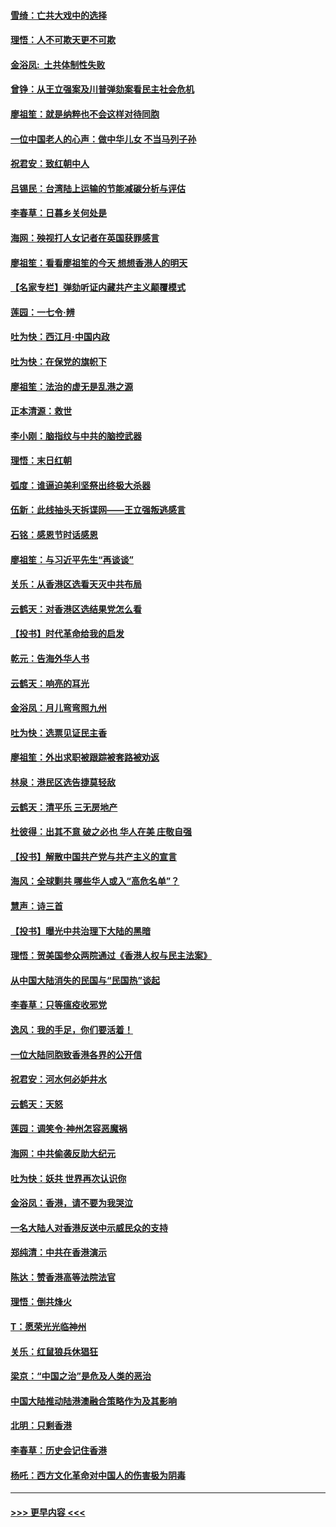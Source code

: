 #### [雪绮：亡共大戏中的选择](../pages/nsc993/n11699922.md?t=12050955) 
#### [理悟：人不可欺天更不可欺](../pages/nsc993/n11699657.md?t=12050955) 
#### [金浴凤:  土共体制性失败](../pages/nsc993/n11699361.md?t=12050955) 
#### [曾铮：从王立强案及川普弹劾案看民主社会危机](../pages/nsc993/n11699318.md?t=12050955) 
#### [廖祖笙：就是纳粹也不会这样对待同胞](../pages/nsc993/n11697658.md?t=12050955) 
#### [一位中国老人的心声：做中华儿女 不当马列子孙](../pages/nsc993/n11697525.md?t=12050955) 
#### [祝君安：致红朝中人](../pages/nsc993/n11697518.md?t=12050955) 
#### [吕锡民：台湾陆上运输的节能减碳分析与评估](../pages/nsc993/n11694983.md?t=12050955) 
#### [李春草：日暮乡关何处是](../pages/nsc993/n11694805.md?t=12050955) 
#### [海网：殃视打人女记者在英国获罪感言](../pages/nsc993/n11693832.md?t=12050955) 
#### [廖祖笙：看看廖祖笙的今天 想想香港人的明天](../pages/nsc993/n11693707.md?t=12050955) 
#### [【名家专栏】弹劾听证内藏共产主义颠覆模式](../pages/nsc993/n11693563.md?t=12050955) 
#### [莲园：一七令‧辨](../pages/nsc993/n11692558.md?t=12050955) 
#### [吐为快：西江月·中国内政](../pages/nsc993/n11692071.md?t=12050955) 
#### [吐为快：在保党的旗帜下](../pages/nsc993/n11691188.md?t=12050955) 
#### [廖祖笙：法治的虚无是乱港之源](../pages/nsc993/n11690605.md?t=12050955) 
#### [正本清源：救世](../pages/nsc993/n11689134.md?t=12050955) 
#### [李小刚：脑指纹与中共的脑控武器](../pages/nsc993/n11688900.md?t=12050955) 
#### [理悟：末日红朝](../pages/nsc993/n11688829.md?t=12050955) 
#### [弧度：谁逼迫美利坚祭出终极大杀器](../pages/nsc993/n11688735.md?t=12050955) 
#### [伍新：此线抽头天拆谍网——王立强叛逃感言](../pages/nsc993/n11687981.md?t=12050955) 
#### [石铭：感恩节时话感恩](../pages/nsc993/n11687568.md?t=12050955) 
#### [廖祖笙：与习近平先生“再谈谈”](../pages/nsc993/n11687005.md?t=12050955) 
#### [关乐：从香港区选看天灭中共布局](../pages/nsc993/n11686647.md?t=12050955) 
#### [云鹤天：对香港区选结果党怎么看](../pages/nsc993/n11686216.md?t=12050955) 
#### [【投书】时代革命给我的启发](../pages/nsc993/n11684287.md?t=12050955) 
#### [乾元：告海外华人书](../pages/nsc993/n11684044.md?t=12050955) 
#### [云鹤天：响亮的耳光](../pages/nsc993/n11684254.md?t=12050955) 
#### [金浴凤：月儿弯弯照九州](../pages/nsc993/n11684231.md?t=12050955) 
#### [吐为快：选票见证民主香](../pages/nsc993/n11684206.md?t=12050955) 
#### [廖祖笙：外出求职被跟踪被套路被劝返](../pages/nsc993/n11683874.md?t=12050955) 
#### [林泉：港民区选告捷莫轻敌](../pages/nsc993/n11683930.md?t=12050955) 
#### [云鹤天：清平乐 三无房地产](../pages/nsc993/n11681521.md?t=12050955) 
#### [杜彼得：出其不意 破之必也 华人在美 庄敬自强](../pages/nsc993/n11679554.md?t=12050955) 
#### [【投书】解散中国共产党与共产主义的宣言](../pages/nsc993/n11679177.md?t=12050955) 
#### [海风：全球剿共 哪些华人或入“高危名单”？](../pages/nsc993/n11678617.md?t=12050955) 
#### [慧声：诗三首](../pages/nsc993/n11678848.md?t=12050955) 
#### [【投书】曝光中共治理下大陆的黑暗](../pages/nsc993/n11678674.md?t=12050955) 
#### [理悟：贺美国参众两院通过《香港人权与民主法案》](../pages/nsc993/n11678104.md?t=12050955) 
#### [从中国大陆消失的民国与“民国热”谈起](../pages/nsc993/n11678075.md?t=12050955) 
#### [李春草：只等瘟疫收邪党](../pages/nsc993/n11677308.md?t=12050955) 
#### [逸风：我的手足，你们要活着！](../pages/nsc993/n11676352.md?t=12050955) 
#### [一位大陆同胞致香港各界的公开信](../pages/nsc993/n11675761.md?t=12050955) 
#### [祝君安：河水何必妒井水](../pages/nsc993/n11675746.md?t=12050955) 
#### [云鹤天：天怒](../pages/nsc993/n11675718.md?t=12050955) 
#### [莲园：调笑令‧神州怎容恶魔祸](../pages/nsc993/n11675648.md?t=12050955) 
#### [海网：中共偷袭反助大纪元](../pages/nsc993/n11673515.md?t=12050955) 
#### [吐为快：妖共 世界再次认识你](../pages/nsc993/n11673506.md?t=12050955) 
#### [金浴凤：香港，请不要为我哭泣](../pages/nsc993/n11673248.md?t=12050955) 
#### [一名大陆人对香港反送中示威民众的支持](../pages/nsc993/n11672615.md?t=12050955) 
#### [郑纯清：中共在香港演示](../pages/nsc993/n11670539.md?t=12050955) 
#### [陈达：赞香港高等法院法官](../pages/nsc993/n11669542.md?t=12050955) 
#### [理悟：倒共烽火](../pages/nsc993/n11668844.md?t=12050955) 
#### [T：愿荣光光临神州](../pages/nsc993/n11668421.md?t=12050955) 
#### [关乐：红鼠狼兵休猖狂](../pages/nsc993/n11668378.md?t=12050955) 
#### [梁京：“中国之治”是危及人类的恶治](../pages/nsc993/n11668328.md?t=12050955) 
#### [中国大陆推动陆港澳融合策略作为及其影响](../pages/nsc993/n11668157.md?t=12050955) 
#### [北明：只剩香港](../pages/nsc993/n11668002.md?t=12050955) 
#### [李春草：历史会记住香港](../pages/nsc993/n11667927.md?t=12050955) 
#### [杨吒：西方文化革命对中国人的伤害极为阴毒](../pages/nsc993/n11664521.md?t=12050955) 

----
#### [ >>> 更早内容 <<< ](../indexes/nsc993-earlier.md)
